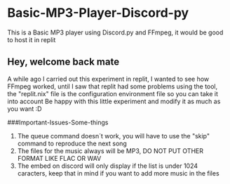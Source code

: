 # Basic-MP3-Player-Discord-py
This is a Basic MP3 player using Discord.py and FFmpeg, it would be good to host it in replit

## Hey, welcome back mate
A while ago I carried out this experiment in replit, I wanted to see how FFmpeg worked, until I saw that replit had some problems using the tool, the "replit.nix" file is the configuration environment file so you can take it into account
Be happy with this little experiment and modify it as much as you want :D

###Important-Issues-Some-things
1. The queue command doesn´t work, you will have to use the "skip" command to reproduce the next song
2. The files for the music always will be MP3, DO NOT PUT OTHER FORMAT LIKE FLAC OR WAV
3. The embed on discord will only display if the list is under 1024 caracters, keep that in mind if you want to add more music in the files

